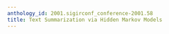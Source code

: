 ```yaml
---
anthology_id: 2001.sigirconf_conference-2001.58
title: Text Summarization via Hidden Markov Models
---
```


